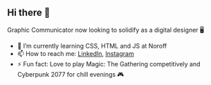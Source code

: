 ## Hi there 👋

Graphic Communicator now looking to solidify as a digital designer 🖥
- 🌱 I’m currently learning CSS, HTML and JS at Noroff
- 📫 How to reach me: [LinkedIn](https://www.linkedin.com/feed/), [Instagram](https://www.instagram.com/nicolai_designs/)
- ⚡ Fun fact: Love to play Magic: The Gathering competitively and Cyberpunk 2077 for chill evenings 🎮

